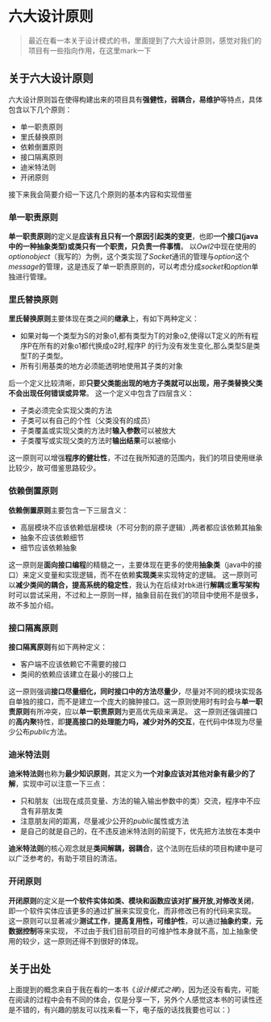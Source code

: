 # 六大设计原则

> 最近在看一本关于设计模式的书，里面提到了六大设计原则，感觉对我们的项目有一些指向作用，在这里mark一下

## 关于六大设计原则

六大设计原则旨在使得构建出来的项目具有**强健性，弱耦合，易维护**等特点，具体包含以下几个原则：

* 单一职责原则
* 里氏替换原则
* 依赖倒置原则
* 接口隔离原则
* 迪米特法则
* 开闭原则

接下来我会简要介绍一下这几个原则的基本内容和实现借鉴

### 单一职责原则

**单一职责原则**的定义是**应该有且只有一个原因引起类的变更**，也即**一个接口(java中的一种抽象类型)或类只有一个职责，只负责一件事情**。
以*Owl2*中现在使用的*optionobject*（我写的）为例，这个类实现了*Socket*通讯的管理与*option*这个*message*的管理，这是违反了单一职责原则的，可以考虑分成*socket*和*option*单独进行管理。

### 里氏替换原则

**里氏替换原则**主要体现在类之间的**继承**上，有如下两种定义：

* 如果对每一个类型为S的对象o1,都有类型为T的对象o2,使得以T定义的所有程序P在所有的对象o1都代换成o2时,程序P 的行为没有发生变化,那么类型S是类型T的子类型。
* 所有引用基类的地方必须能透明地使用其子类的对象

后一个定义比较清晰，即**只要父类能出现的地方子类就可以出现，用子类替换父类不会出现任何错误或异常**。
这一个定义中包含了四层含义：

* 子类必须完全实现父类的方法
* 子类可以有自己的个性（父类没有的成员）
* 子类覆盖或实现父类的方法时**输入参数**可以被放大
* 子类覆写或实现父类的方法时**输出结果**可以被缩小

这一原则可以增强**程序的健壮性**，不过在我所知道的范围内，我们的项目使用继承比较少，故可借鉴思路较少。

### 依赖倒置原则

**依赖倒置原则**主要包含一下三层含义：

* 高层模块不应该依赖低层模块（不可分割的原子逻辑）,两者都应该依赖其抽象
* 抽象不应该依赖细节
* 细节应该依赖抽象

这一原则是**面向接口编程**的精髓之一，主要体现在更多的使用**抽象类**（java中的接口）来定义变量和实现逻辑，而不在依赖**实现类**来实现特定的逻辑。
这一原则可以**减少类间的耦合，提高系统的稳定性**，我认为在后续对rbk进行**解耦**或**重写架构**时可以尝试采用，不过和上一原则一样，抽象目前在我们的项目中使用不是很多，故不多加介绍。

### 接口隔离原则

**接口隔离原则**有如下两种定义：

* 客户端不应该依赖它不需要的接口
* 类间的依赖应该建立在最小的接口上

这一原则强调**接口尽量细化，同时接口中的方法尽量少**，尽量对不同的模块实现各自单独的接口，而不是建立一个庞大的臃肿接口。这一原则使用时有时会与**单一职责原则**有所冲突，应以**单一职责原则**为更高优先级来满足。
这一原则还强调接口的**高内聚**特性，即**提高接口的处理能力吗，减少对外的交互**，在代码中体现为尽量少公布*public*方法。

### 迪米特法则

**迪米特法则**也称为**最少知识原则**，其定义为**一个对象应该对其他对象有最少的了解**，实现中可以注意一下三点：

* 只和朋友（出现在成员变量、方法的输入输出参数中的类）交流，程序中不应含有非朋友类
* 注意朋友间的距离，尽量减少公开的*public*属性或方法
* 是自己的就是自己的，在不违反迪米特法则的前提下，优先把方法放在本类中

**迪米特法则**的核心观念就是**类间解耦，弱耦合**，这个法则在后续的项目构建中是可以广泛参考的，有助于项目的清洁。

### 开闭原则

**开闭原则**的定义是**一个软件实体如类、模块和函数应该对扩展开放,对修改关闭**，即一个软件实体应该更多的通过扩展来实现变化，而非修改已有的代码来实现。
这一原则可以显著减少**测试工作**，**提高复用性，可维护性**，可以通过**抽象约束**，**元数据控制**等来实现，
不过由于我们目前项目的可维护性本身就不高，加上抽象使用的较少，这一原则还得不到很好的体现。

## 关于出处

上面提到的概念来自于我在看的一本书《*设计模式之禅*》，因为还没有看完，可能在阅读的过程中会有不同的体会，仅是分享一下，另外个人感觉这本书的可读性还是不错的，有兴趣的朋友可以找来看一下，电子版的话找我要也可以：）
